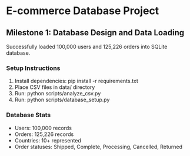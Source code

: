 # E-commerce Database Project 
 
## Milestone 1: Database Design and Data Loading 
 
Successfully loaded 100,000 users and 125,226 orders into SQLite database. 
 
### Setup Instructions 
1. Install dependencies: pip install -r requirements.txt 
2. Place CSV files in data/ directory 
3. Run: python scripts/analyze_csv.py 
4. Run: python scripts/database_setup.py 
 
### Database Stats 
- Users: 100,000 records 
- Orders: 125,226 records 
- Countries: 10+ represented 
- Order statuses: Shipped, Complete, Processing, Cancelled, Returned 
